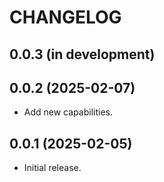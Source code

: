 # CHANGELOG

## 0.0.3 (in development)

## 0.0.2 (2025-02-07)
* Add new capabilities.

## 0.0.1 (2025-02-05)
* Initial release.